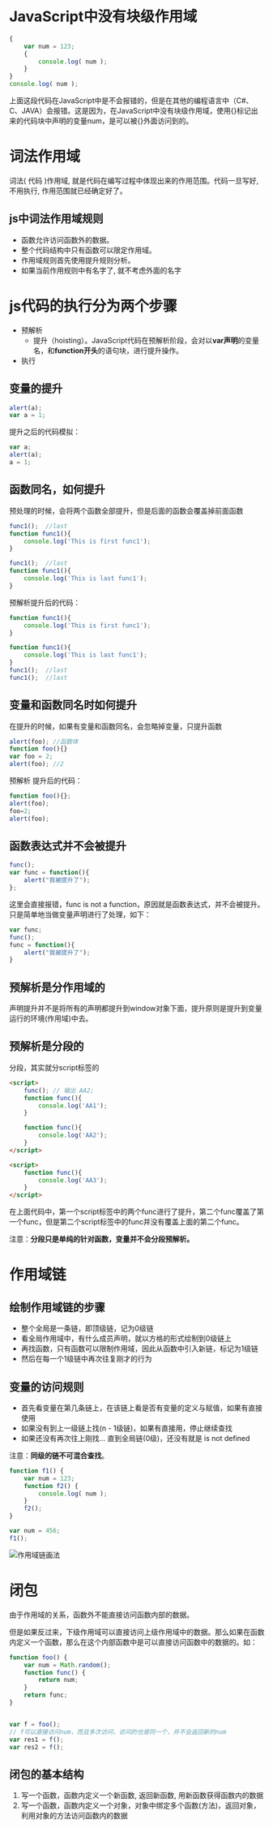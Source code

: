 # JavaScript中没有块级作用域

```JavaScript
{
    var num = 123;
    {
        console.log( num );
    }
}
console.log( num );
```

上面这段代码在JavaScript中是不会报错的，但是在其他的编程语言中（C#、C、JAVA）会报错。这是因为，在JavaScript中没有块级作用域，使用{}标记出来的代码块中声明的变量num，是可以被{}外面访问到的。

# 词法作用域

词法( 代码 )作用域, 就是代码在编写过程中体现出来的作用范围。代码一旦写好,不用执行, 作用范围就已经确定好了。

## js中词法作用域规则

- 函数允许访问函数外的数据。
- 整个代码结构中只有函数可以限定作用域。
- 作用域规则首先使用提升规则分析。
- 如果当前作用规则中有名字了, 就不考虑外面的名字

# js代码的执行分为两个步骤

- 预解析
    - 提升（hoisting）。JavaScript代码在预解析阶段，会对以**var声明**的变量名，和**function开头**的语句块，进行提升操作。
- 执行

## 变量的提升

```javaScript
alert(a);
var a = 1;
```

提升之后的代码模拟：

```javaScript
var a;
alert(a);
a = 1;
```

## 函数同名，如何提升

预处理的时候，会将两个函数全部提升，但是后面的函数会覆盖掉前面函数

```javaScript
func1();  //last
function func1(){
    console.log('This is first func1');
}

func1();  //last
function func1(){
    console.log('This is last func1');
}
```

预解析提升后的代码：

```javaScript
function func1(){
    console.log('This is first func1');
}

function func1(){
    console.log('This is last func1');
}
func1();  //last
func1();  //last
```

## 变量和函数同名时如何提升

在提升的时候，如果有变量和函数同名，会忽略掉变量，只提升函数

```javaScript
alert(foo); //函数体
function foo(){}
var foo = 2;
alert(foo); //2
```

预解析 提升后的代码：

```javaScript
function foo(){};
alert(foo);
foo=2;
alert(foo);
```

## 函数表达式并不会被提升

```JavaScript
func();
var func = function(){
    alert("我被提升了");
};
```

这里会直接报错，func is not a function，原因就是函数表达式，并不会被提升。只是简单地当做变量声明进行了处理，如下：

```JavaScript
var func;
func();
func = function(){
    alert("我被提升了");
}
```

## 预解析是分作用域的

声明提升并不是将所有的声明都提升到window对象下面，提升原则是提升到变量运行的环境(作用域)中去。

## 预解析是分段的

分段，其实就分script标签的

```html
<script>
    func(); // 输出 AA2;
    function func(){
        console.log('AA1');
    }

    function func(){
        console.log('AA2');
    }
</script>

<script>
    function func(){
        console.log('AA3');
    }
</script>
```

在上面代码中，第一个script标签中的两个func进行了提升，第二个func覆盖了第一个func，但是第二个script标签中的func并没有覆盖上面的第二个func。

注意：**分段只是单纯的针对函数，变量并不会分段预解析。**

# 作用域链

## 绘制作用域链的步骤

- 整个全局是一条链，即顶级链，记为0级链
- 看全局作用域中，有什么成员声明，就以方格的形式绘制到0级链上
- 再找函数，只有函数可以限制作用域，因此从函数中引入新链，标记为1级链
- 然后在每一个1级链中再次往复刚才的行为

## 变量的访问规则

- 首先看变量在第几条链上，在该链上看是否有变量的定义与赋值，如果有直接使用
- 如果没有到上一级链上找(n - 1级链)，如果有直接用，停止继续查找
- 如果还没有再次往上刚找... 直到全局链(0级)，还没有就是 is not defined

注意：**同级的链不可混合查找**。

```JavaScript
function f1() {
    var num = 123;
    function f2() {
        console.log( num );
    }
    f2();
}

var num = 456;
f1();
```

![作用域链画法](http://ov1fu0yng.bkt.clouddn.com/%E4%BD%9C%E7%94%A8%E5%9F%9F%E9%93%BE%E7%94%BB%E6%B3%95.png)

# 闭包

由于作用域的关系，函数外不能直接访问函数内部的数据。

但是如果反过来，下级作用域可以直接访问上级作用域中的数据。那么如果在函数内定义一个函数，那么在这个内部函数中是可以直接访问函数中的数据的。如：

```JavaScript
function foo() {
    var num = Math.random();    
    function func() {
        return num;    
    }
    return func;
}


var f = foo();
// f可以直接访问num，而且多次访问，访问的也是同一个，并不会返回新的num
var res1 = f();
var res2 = f();
```

## 闭包的基本结构

1. 写一个函数，函数内定义一个新函数, 返回新函数, 用新函数获得函数内的数据
2. 写一个函数，函数内定义一个对象，对象中绑定多个函数(方法)，返回对象，利用对象的方法访问函数内的数据

